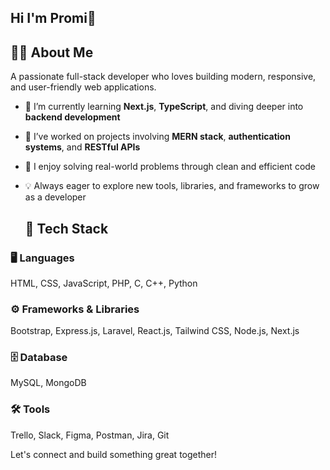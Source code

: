 ## Hi I'm Promi👋

## 👩‍💻 About Me

A passionate full-stack developer who loves building modern, responsive, and user-friendly web applications.

- 🌱 I’m currently learning **Next.js**, **TypeScript**, and diving deeper into **backend development**
- 💼 I’ve worked on projects involving **MERN stack**, **authentication systems**, and **RESTful APIs**
- 🎯 I enjoy solving real-world problems through clean and efficient code
- 💡 Always eager to explore new tools, libraries, and frameworks to grow as a developer

  ## 🧰 Tech Stack

### 🖥️ Languages
HTML, CSS, JavaScript, PHP, C, C++, Python

### ⚙️ Frameworks & Libraries
Bootstrap, Express.js, Laravel, React.js, Tailwind CSS, Node.js, Next.js

### 🗄️ Database
MySQL, MongoDB

### 🛠️ Tools
Trello, Slack, Figma, Postman, Jira, Git


Let's connect and build something great together!


<!--
**farihapromi/farihapromi** is a ✨ _special_ ✨ repository because its `README.md` (this file) appears on your GitHub profile.

Here are some ideas to get you started:

- 🔭 I’m currently working on ...
- 🌱 I’m currently learning ...
- 👯 I’m looking to collaborate on ...
- 🤔 I’m looking for help with ...
- 💬 Ask me about ...
- 📫 How to reach me: ...
- 😄 Pronouns: ...
- ⚡ Fun fact: ...
-->
